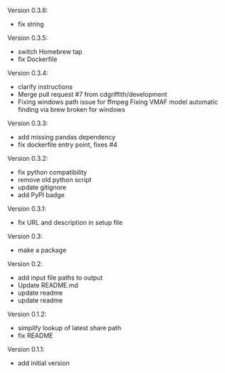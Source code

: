 Version 0.3.6:

- fix string

Version 0.3.5:

- switch Homebrew tap
- fix Dockerfile

Version 0.3.4:

- clarify instructions
- Merge pull request #7 from cdgriffith/development
- Fixing windows path issue for ffmpeg Fixing VMAF model automatic finding via brew broken for windows

Version 0.3.3:

- add missing pandas dependency
- fix dockerfile entry point, fixes #4

Version 0.3.2:

- fix python compatibility
- remove old python script
- update gitignore
- add PyPI badge

Version 0.3.1:

- fix URL and description in setup file

Version 0.3:

- make a package

Version 0.2:

- add input file paths to output
- Update README.md
- update readme
- update readme

Version 0.1.2:

- simplify lookup of latest share path
- fix README

Version 0.1.1:

- add initial version

